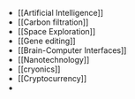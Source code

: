 - [[Artificial Intelligence]]
- [[Carbon filtration]]
- [[Space Exploration]]
- [[Gene editing]]
- [[Brain-Computer Interfaces]]
- [[Nanotechnology]]
- [[cryonics]]
- [[Cryptocurrency]]
- 

